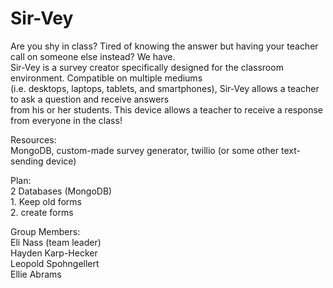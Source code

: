 Sir-Vey
=======

Are you shy in class? Tired of knowing the answer but having your teacher call on someone else instead? We have.  
Sir-Vey is a survey creator specifically designed for the classroom environment. Compatible on multiple mediums  
(i.e. desktops, laptops, tablets, and smartphones), Sir-Vey allows a teacher to ask a question and receive answers  
from his or her students. This device allows a teacher to receive a response from everyone in the class!  
  
Resources:  
  MongoDB, custom-made survey generator, twillio (or some other text-sending device)  
  
Plan:  
  2 Databases (MongoDB)  
    1. Keep old forms  
    2. create forms  
  
Group Members:  
Eli Nass (team leader)    
Hayden Karp-Hecker  
Leopold Spohngellert  
Ellie Abrams  
